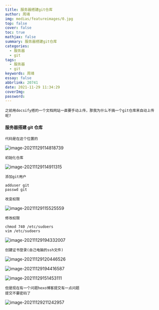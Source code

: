 ```yaml
---
title: 服务器搭建git仓库
author: 周靖
img: medias/featureimages/0.jpg
top: false
cover: false
toc: true
mathjax: false
summary: 服务器搭建git仓库
categories:
  - 服务器
  - git
tags:
  - 服务器
  - git
keywords: 周靖
essay: false
abbrlink: 20741
date: 2021-11-29 11:34:29
coverImg:
password:
---
```


```
之前用docsify搭的一个文档网站一直要手动上传，那我为什么不搞一个git仓库来自动上传呢?
```

#### 服务器搭建 git 仓库

```
代码是在这个位置的
```

![image-20211129114818739](http://qiniuyun.code520.com.cn/images/20211129114818.png)

```
初始化仓库
```

![image-20211129114911315](http://qiniuyun.code520.com.cn/images/20211129114911.png)

```
添加git用户
```

```
adduser git
passwd git
```

```
改变权限
```

![image-20211129115525559](http://qiniuyun.code520.com.cn/images/20211129115525.png)

```
修改权限
```

```
chmod 740 /etc/sudoers
vim /etc/sudoers
```

![image-20211129194332007](http://qiniuyun.code520.com.cn/images/20211129194332.png)

```
创建证书登录(自己电脑的ssh文件)
```

![image-20211129120446526](http://qiniuyun.code520.com.cn/images/20211129120446.png)

![image-20211129194416587](http://qiniuyun.code520.com.cn/images/20211129194416.png)

![image-20211129151453111](http://qiniuyun.code520.com.cn/images/20211129151453.png)

```
但是现在有一个问题hexo博客提交有一点问题
提交不要密码了
```

![image-20211129211242957](http://qiniuyun.code520.com.cn/images/20211129211243.png)
